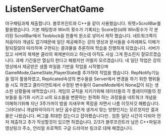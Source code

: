 # ListenServerChatGame

야구채팅과제 제출합니다.
블루프린트와 C++을 같이 사용했습니다.
위젯>ScrollBar를 활용했습니다.
기본 채팅창과 Win의 횟수가 기록되는 Score창(id와 Win횟수가 각 분리된 ScrollBar에서 Texblock을 한줄씩 원소로 넣어서 제작 했습니다.
네트워크쪽이 처음이라 개념도 없기때문에 일단 제공해주는 강의 영상과 문서들을 수차례봐도 이해가 잘되질않아 따라하며 구현되는 결과물을 추론하여 학습을 진행하게 되었습니다.
서버가 있고 서버의 복제본 클라의 복제본이라고 하는데 아직도 사실 그게 뭔소린지 잘모르겠습니다.
과제 기간동안 열심히 한다고 해봤지만 어떨지 모르겠습니다.
네 일단 
 작업은 강의 영상에서 제공받은 샘플 파일을 기반을 작업을 시작했으며 GameMode,GameState,PlayerState를 추가하여 작업을 했습니다.
 RepNotify기능을 많이 활용하였고, Replicated속성의 변수들을 Server에서 변경을 하기 위한 행위들을 시도 하였고  클라이언트에서 수정된 변수들이 GameMode에서 None값이 되는 
 생소한 상황들에 애먹었습니다.
 게임의 규칙을 지키기위해 데이터들의 각 플레이어들의 정보들을 동기화 시키고 ui의 요소들을 변환하는 원격화 하는 과정들을 네트워크 개념을 이해하기위해 지난 3주가까이 밤을 지새우며
 쪽잠을 자면서 나름 이짓저깃 해봤습니다. 그러다보니 개념파악이라기 보단 꼼수같은게 생겨서 맞는 방향인지는 모르겟지만 결과물은 나왔습니다.
 버그를 최대한 잡는다고 잡아봤습니다만.. 암튼 일단 시간이 다되어 먼저 제출하고 추가 작성할것이 있으면 하겠습니다. 
 2/3가 블루프린트라 남은 C++파일과 영상링크 주소, 언리얼 프로젝트 구글 드라이브 링크로 대체 해겠습니다.

 
 




